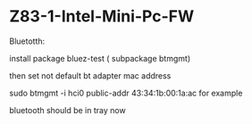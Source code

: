 # Z83-1-Intel-Mini-Pc-FW

Bluetotth:

install package bluez-test ( subpackage btmgmt)

then set not default bt adapter mac address

sudo btmgmt -i hci0 public-addr 43:34:1b:00:1a:ac for example

bluetooth should be in tray now
